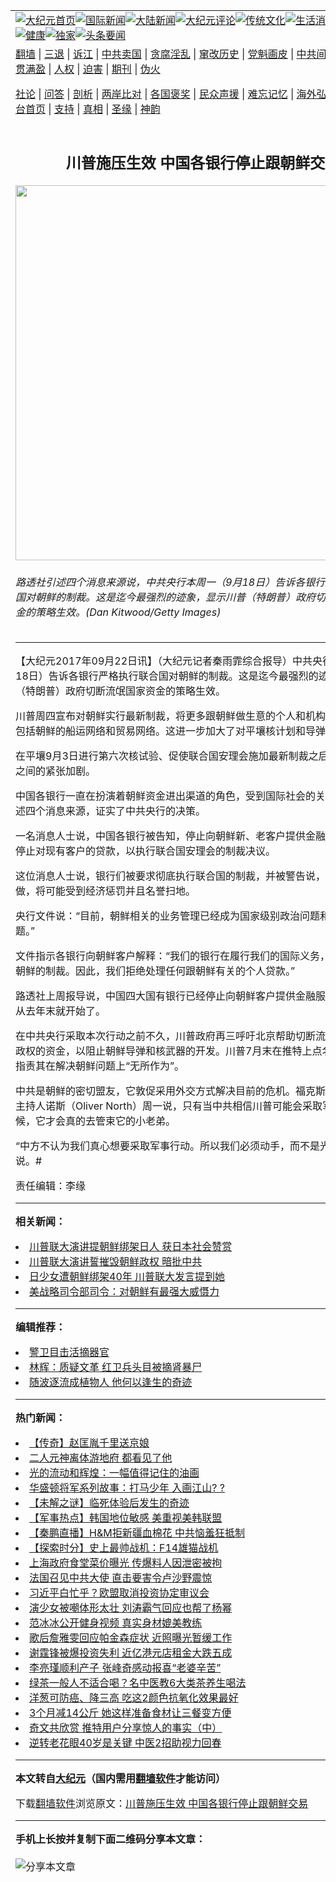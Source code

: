 <a name="1" id="1" target="_blank"></a><span id="1"></span>
<table align=center border="0"><tr><td colspan="2" VALIGN=TOP><a href="https://github.com/opizhb3915/djy/blob/master/gb/nf1351518.md#1"><img src="https://raw.githubusercontent.com/opizhb3915/www/master/t/djy/1.jpg" title="大纪元首页" alt="大纪元首页"></a><a href="https://github.com/opizhb3915/djy/blob/master/gb/n24hr.md#1"><img src="https://raw.githubusercontent.com/opizhb3915/www/master/t/djy/3.jpg" title="国际新闻" alt="国际新闻"></a><a href="https://github.com/opizhb3915/djy/blob/master/gb/nsc413.md#1"><img src="https://raw.githubusercontent.com/opizhb3915/www/master/t/djy/4.jpg" title="大陆新闻" alt="大陆新闻"></a><a href="https://github.com/opizhb3915/djy/blob/master/gb/news392.md#1"><img src="https://raw.githubusercontent.com/opizhb3915/www/master/t/djy/5.jpg" title="大纪元评论" alt="大纪元评论"></a><a href="https://github.com/opizhb3915/djy/blob/master/gb/news2007.md#1"><img src="https://raw.githubusercontent.com/opizhb3915/www/master/t/djy/6.jpg" title="传统文化" alt="传统文化"></a><a href="https://github.com/opizhb3915/djy/blob/master/gb/news2008.md#1"><img src="https://raw.githubusercontent.com/opizhb3915/www/master/t/djy/7.jpg" title="生活消费" alt="生活消费"></a><a href="https://github.com/opizhb3915/djy/blob/master/gb/ncyule.md#1"><img src="https://raw.githubusercontent.com/opizhb3915/www/master/t/djy/8.jpg" title="娱乐休闲" alt="娱乐休闲"></a><a href="https://github.com/opizhb3915/djy/blob/master/gb/nsc1002.md#1"><img src="https://raw.githubusercontent.com/opizhb3915/www/master/t/djy/9.jpg" title="健康" alt="健康"></a><a href="https://github.com/opizhb3915/djy/blob/master/gb/nf6092.md#1"><img src="https://raw.githubusercontent.com/opizhb3915/www/master/t/djy/10a.jpg" title="独家" alt="独家"></a><a href="https://github.com/opizhb3915/djy/blob/master/gb/nf4514.md#1"><img src="https://raw.githubusercontent.com/opizhb3915/www/master/t/djy/12a.jpg" title="头条要闻" alt="头条要闻"></a></td></tr>
<tr><td colspan="2" VALIGN=TOP><a target="_blank" href="https://github.com/opizhb3915/www/blob/master/README.md?zsrh#1">翻墙</a> | <a target="_blank" href="https://github.com/opizhb3915/djy/blob/master/gb/nf5657.md#1">三退</a> | <a target="_blank" href="https://github.com/opizhb3915/djy/blob/master/gb/nf6124.md#1">诉江</a> | <a target="_blank" href="https://github.com/opizhb3915/djy/blob/master/gb/nf1176117.md#1">中共卖国</a> | <a target="_blank" href="https://github.com/opizhb3915/djy/blob/master/gb/nf5773.md#1">贪腐淫乱</a> | <a target="_blank" href="https://github.com/opizhb3915/djy/blob/master/gb/nf1176115.md#1">窜改历史</a> | <a target="_blank" href="https://github.com/opizhb3915/djy/blob/master/gb/nf1176107.md#1">党魁画皮</a> | <a target="_blank" href="https://github.com/opizhb3915/djy/blob/master/gb/nf1320400.md#1">中共间谍</a> | <a target="_blank" href="https://github.com/opizhb3915/djy/blob/master/gb/nf1176114.md#1">破坏传统</a> | <a target="_blank" href="https://github.com/opizhb3915/ntdtv/blob/master/gb/prog447_1.md#1">恶贯满盈</a> | <a target="_blank" href="https://github.com/opizhb3915/djy/blob/master/gb/ncid278.md#1">人权</a> | <a target="_blank" href="https://github.com/opizhb3915/djy/blob/master/gb/nf1176111.md#1">迫害</a> | <a target="_blank" href="https://gitlab.com/szzdlab/mh-qikan/blob/master/README.md#1">期刊</a> | <a target="_blank" href="https://github.com/opizhb3915/djy/blob/master/gb/nf5562.md#1">伪火</a></p><p><a target="_blank" href="https://github.com/opizhb3915/djy/blob/master/gb/9p.md#1">社论</a> | <a target="_blank" href="https://github.com/opizhb3915/djy/blob/master/gb/nf4378.md#1">问答</a> | <a target="_blank" href="https://github.com/opizhb3915/djy/blob/master/gb/nf5792.md#1">剖析</a> | <a target="_blank" href="https://github.com/opizhb3915/djy/blob/master/gb/nf5735.md#1">两岸比对</a> | <a target="_blank" href="https://github.com/opizhb3915/djy/blob/master/gb/nf6119.md#1">各国褒奖</a> | <a target="_blank" href="https://github.com/opizhb3915/djy/blob/master/gb/nf6120.md#1">民众声援</a> | <a target="_blank" href="https://github.com/opizhb3915/djy/blob/master/gb/nf1188594.md#1">难忘记忆</a> | <a target="_blank" href="https://github.com/opizhb3915/djy/blob/master/gb/nf3180.md#1">海外弘传</a> | <a target="_blank" href="https://github.com/opizhb3915/djy/blob/master/gb/nf5410.md#1">万人上访</a> | <a target="_blank" href="https://github.com/opizhb3915/www/blob/master/README.md?zsrh#1">平台首页</a> | <a target="_blank" href="https://github.com/opizhb3915/djy/blob/master/gb/nf4386.md#1">支持</a> | <a target="_blank" href="https://github.com/opizhb3915/djy/blob/master/gb/nf4389.md#1">真相</a> | <a target="_blank" href="https://github.com/opizhb3915/djy/blob/master/gb/nf5790.md#1">圣缘</a> | <a target="_blank" href="https://github.com/opizhb3915/djy/blob/master/gb/nf4786.md#1">神韵</a></td></tr>
<tr><td VALIGN=TOP width="626"><h2 align=center>川普施压生效 中国各银行停止跟朝鲜交易</h2>
<img width="600" src="https://i.epochtimes.com/assets/uploads/2017/09/GettyImages-531276748-3-600x400.jpg" />
<h6>路透社引述四个消息来源说，中共央行本周一（9月18日）告诉各银行严格执行联合国对朝鲜的制裁。这是迄今最强烈的迹象，显示川普（特朗普）政府切断流氓国家资金的策略生效。(Dan Kitwood/Getty Images)
</h6>
<hr>
	<p>【大纪元2017年09月22日讯】（大纪元记者秦雨霏综合报导）中共央行本周一（9月18日）告诉各银行严格执行联合国对<ahref="https://github.com/opizhb3915/djy/blob/master/gb/tag/%E6%9C%9D%E9%B2%9C.md#1">朝鲜</a>的制裁。这是迄今最强烈的迹象，显示川普（特朗普）政府切断流氓国家资金的策略生效。</p>
<p>川普周四宣布对<ahref="https://github.com/opizhb3915/djy/blob/master/gb/tag/%E6%9C%9D%E9%B2%9C.md#1">朝鲜</a>实行最新制裁，将更多跟朝鲜做生意的个人和机构列入黑名单，包括朝鲜的船运网络和贸易网络。这进一步加大了对平壤核计划和导弹计划的压力。</p>
<p>在平壤9月3日进行第六次核试验、促使联合国安理会施加最新制裁之后，美国和朝鲜之间的紧张加剧。</p>
<p>中国各银行一直在扮演着朝鲜资金进出渠道的角色，受到国际社会的关注。路透社引述四个消息来源，证实了中共央行的决策。</p>
<p>一名消息人士说，中国各银行被告知，停止向朝鲜新、老客户提供金融服务，并逐渐停止对现有客户的贷款，以执行联合国安理会的制裁决议。</p>
<p>这位消息人士说，银行们被要求彻底执行联合国的制裁，并被警告说，如果不这样做，将可能受到经济惩罚并且名誉扫地。</p>
<p>央行文件说：“目前，朝鲜相关的业务管理已经成为国家级别政治问题和国家安全问题。”</p>
<p>文件指示各银行向朝鲜客户解释：“我们的银行在履行我们的国际义务，执行联合国对朝鲜的制裁。因此，我们拒绝处理任何跟朝鲜有关的个人贷款。”</p>
<p>路透社上周报导说，中国四大国有银行已经停止向朝鲜客户提供金融服务，某些措施从去年末就开始了。</p>
<p>在中共央行采取本次行动之前不久，川普政府再三呼吁北京帮助切断流向金正恩独裁政权的资金，以阻止朝鲜导弹和核武器的开发。川普7月末在推特上点名批评北京，指责其在解决朝鲜问题上“无所作为”。</p>
<p>中共是朝鲜的密切盟友，它敦促采用外交方式解决目前的危机。福克斯《战争故事》主持人诺斯（Oliver North）周一说，只有当中共相信川普可能会采取军事行动的时候，它才会真的去管束它的小老弟。</p>
<p>“中方不认为我们真心想要采取军事行动。所以我们必须动手，而不是光动嘴。”诺斯说。#</p>
<p>责任编辑：李缘</p>
	
<hr>


<strong>相关新闻：</strong>
<li><a href="https://github.com/opizhb3915/djy/blob/master/gb/17/9/20/n9651008.md#1">川普联大演讲提朝鲜绑架日人 获日本社会赞赏</a></li>
<li><a href="https://github.com/opizhb3915/djy/blob/master/gb/17/9/20/n9651465.md#1">川普联大演讲誓摧毁朝鲜政权 暗批中共</a></li>
<li><a href="https://github.com/opizhb3915/djy/blob/master/gb/17/9/20/n9651684.md#1">日少女遭朝鲜绑架40年 川普联大发言提到她</a></li>
<li><a href="https://github.com/opizhb3915/djy/blob/master/gb/17/9/20/n9652737.md#1">美战略司令部司令：对朝鲜有最强大威慑力</a></li>
<hr>


<strong>编辑推荐：</strong>
<li><a href="https://github.com/opizhb3915/djy/blob/master/gb/16/3/16/n4663449.md?dfh#1" target="_blank">警卫目击活摘器官</a></li><li><a href="https://github.com/tsiac2612/djy/blob/master/gb/19/3/22/n11133337.md#1" target="_blank">林辉：质疑文革 红卫兵头目被摘肾暴尸</a></li><li><a href="https://github.com/tsiac2612/djy/blob/master/gb/19/3/21/n11130270.md#1" target="_blank">随波逐流成植物人 他何以逢生的奇迹</a></li>
<hr>

<strong>热门新闻：</strong>
<li><a href="https://github.com/opizhb3915/djy/blob/master/gb/16/7/12/n8091804.md#1">【传奇】赵匡胤千里送京娘</a></li>
<li><a href="https://github.com/opizhb3915/djy/blob/master/gb/21/3/18/n12820630.md#1">二人元神离体游地府 都看见了他</a></li>
<li><a href="https://github.com/opizhb3915/djy/blob/master/gb/21/3/21/n12825595.md#1">光的流动和辉煌：一幅值得记住的油画</a></li>
<li><a href="https://github.com/opizhb3915/djy/blob/master/gb/20/4/3/n11999735.md#1">华盛顿将军系列故事：打马少年 入画江山? ?</a></li>
<li><a href="https://github.com/opizhb3915/djy/blob/master/gb/21/3/18/n12820656.md#1">【未解之谜】临死体验后发生的奇迹</a></li>
<li><a href="https://github.com/opizhb3915/djy/blob/master/gb/21/3/23/n12831436.md#1">【军事热点】韩国地位敏感 美重视美韩联盟</a></li>
<li><a href="https://github.com/opizhb3915/djy/blob/master/gb/21/3/24/n12833920.md#1">【秦鹏直播】H&#038;M拒新疆血棉花 中共恼羞狂抵制</a></li>
<li><a href="https://github.com/opizhb3915/djy/blob/master/gb/21/3/24/n12833595.md#1">【探索时分】史上最帅战机：F14雄猫战机</a></li>
<li><a href="https://github.com/opizhb3915/djy/blob/master/gb/21/3/23/n12829659.md#1">上海政府食堂菜价曝光 传爆料人因泄密被拘</a></li>
<li><a href="https://github.com/opizhb3915/djy/blob/master/gb/21/3/23/n12830638.md#1">法国召见中共大使 直击要害令卢沙野震惊</a></li>
<li><a href="https://github.com/opizhb3915/djy/blob/master/gb/21/3/23/n12830623.md#1">习近平白忙乎？欧盟取消投资协定审议会</a></li>
<li><a href="https://github.com/opizhb3915/djy/blob/master/gb/21/3/22/n12828661.md#1">演少女被嘲体形太壮 刘涛霸气回应也帮了杨幂</a></li>
<li><a href="https://github.com/opizhb3915/djy/blob/master/gb/21/3/23/n12831214.md#1">范冰冰公开健身视频 真实身材媲美教练</a></li>
<li><a href="https://github.com/opizhb3915/djy/blob/master/gb/21/3/25/n12834262.md#1">歌后詹雅雯回应帕金森症状 近照曝光暂缓工作</a></li>
<li><a href="https://github.com/opizhb3915/djy/blob/master/gb/21/3/23/n12828972.md#1">谢霆锋被爆投资失利 近亿港元店租金大跌五成</a></li>
<li><a href="https://github.com/opizhb3915/djy/blob/master/gb/21/3/23/n12829199.md#1">李亮瑾顺利产子 张峰奇感动报喜“老婆辛苦”</a></li>
<li><a href="https://github.com/opizhb3915/djy/blob/master/gb/21/3/23/n12829042.md#1">绿茶一般人不适合喝？名中医教6大类茶养生喝法</a></li>
<li><a href="https://github.com/opizhb3915/djy/blob/master/gb/21/3/19/n12821223.md#1">洋葱可防癌、降三高 吃这2颜色抗氧化效果最好</a></li>
<li><a href="https://github.com/opizhb3915/djy/blob/master/gb/21/3/23/n12829066.md#1">3个月减14公斤 她这样准备食材让三餐变方便</a></li>
<li><a href="https://github.com/opizhb3915/djy/blob/master/gb/21/3/24/n12831986.md#1">奇文共欣赏 推特用户分享惊人的事实（中）</a></li>
<li><a href="https://github.com/opizhb3915/djy/blob/master/gb/21/3/13/n12809050.md#1">逆转老花眼40岁是关键 中医2招助视力回春</a></li>
<hr>

<strong>本文转自<a href="https://www.epochtimes.com">大纪元</a>（国内需用<a href="https://github.com/opizhb3915/www/blob/master/README.md#8">翻墙软件</a>才能访问）</strong><p>下载<a href="https://github.com/opizhb3915/www/blob/master/README.md#8">翻墙软件</a>浏览原文：<a href="https://www.epochtimes.com/gb/17/9/21/n9655784.htm">川普施压生效 中国各银行停止跟朝鲜交易</a></p><hr>

<strong>手机上长按并复制下面二维码分享本文章：</strong><br><br><img src="https://chart.apis.google.com/chart?cht=qr&chs=240x240&choe=UTF-8&chld=M|2&chl=https://github.com/opizhb3915/djy/blob/master/gb/17/9/21/n9655784.md%231" title="分享本文章"></td><td VALIGN=TOP><a href="https://github.com/opizhb3915/djy/blob/master/gb/16/1/21/n4622075.md?dfh#1" target="_blank"><img src="https://raw.githubusercontent.com/opizhb3915/djy/master/gb/300/wei-f1.jpg" title="中共的伪火骗局"  alt="中共的伪火骗局"></a><br><a href="https://github.com/opizhb3915/www/blob/master/README.md?dfh#9" target="_blank"><img src="https://raw.githubusercontent.com/opizhb3915/djy/master/gb/300/yong-h.jpg" title="永恒的见证"  alt="永恒的见证"></a><br><a href="https://github.com/opizhb3915/djy/blob/master/gb/13/9/29/n3974789.md?dfh#1" target="_blank"><img src="https://raw.githubusercontent.com/opizhb3915/djy/master/gb/300/shang-lnz.jpg" title="善良女子被中共投男牢"  alt="善良女子被中共投男牢"></a><br><a href="https://github.com/opizhb3915/djy/blob/master/gb/16/3/16/n4663449.md?dfh#1" target="_blank"><img src="https://raw.githubusercontent.com/opizhb3915/djy/master/gb/300/huo-z3.jpg" title="警卫目击活摘器官"  alt="警卫目击活摘器官"></a><br><a href="https://github.com/opizhb3915/djy/blob/master/gb/16/8/7/n8177641.md?dfh#1" target="_blank"><img src="https://raw.githubusercontent.com/opizhb3915/djy/master/gb/300/huo-z4.jpg" title="证人描述活摘恐怖"  alt="证人描述活摘恐怖"></a><br><a href="https://github.com/opizhb3915/djy/blob/master/gb/10/4/19/n2881569.md?dfh#1" target="_blank"><img src="https://raw.githubusercontent.com/opizhb3915/djy/master/gb/300/huo-z1.jpg" title="揭开活摘器官黑幕"  alt="揭开活摘器官黑幕"></a><br><a href="https://github.com/opizhb3915/djy/blob/master/gb/10/11/7/n3077476.md?dfh#1" target="_blank"><img src="https://raw.githubusercontent.com/opizhb3915/djy/master/gb/300/ma-ks.jpg" title="马克思的成魔之路"  alt="马克思的成魔之路"></a><br><a href="https://github.com/opizhb3915/djy/blob/master/gb/14/6/9/n4173977.md?dfh#1" target="_blank"><img src="https://raw.githubusercontent.com/opizhb3915/djy/master/gb/300/chang-zs.jpg" title="藏字石 蕴天机"  alt="藏字石 蕴天机"></a><br><a href="https://github.com/opizhb3915/djy/blob/master/gb/18/5/10/n10381511.md?dfh#1" target="_blank"><img src="https://raw.githubusercontent.com/opizhb3915/djy/master/gb/300/st1.jpg" title="关注三亿人三退"  alt="关注三亿人三退"></a><br><a href="https://github.com/opizhb3915/djy/blob/master/gb/18/3/21/n10237682.md?dfh#1" target="_blank"><img src="https://raw.githubusercontent.com/opizhb3915/djy/master/gb/300/jie-t.jpg" title="解体中共复兴中华"  alt="解体中共复兴中华"></a><br><a href="https://github.com/opizhb3915/djy/blob/master/gb/9/2/9/n2422991.md?dfh#1" target="_blank"><img src="https://raw.githubusercontent.com/opizhb3915/djy/master/gb/300/gao-zs.jpg" title="中共迫害良心律师"  alt="中共迫害良心律师"></a><br><a href="https://github.com/opizhb3915/djy/blob/master/gb/18/12/9/n10900044.md?dfh#1" target="_blank"><img src="https://raw.githubusercontent.com/opizhb3915/djy/master/gb/300/sj1.jpg" title="三百多万人举报江泽民"  alt="三百多万人举报江泽民"></a><br><a href="https://github.com/opizhb3915/djy/blob/master/gb/18/8/28/n10672014.md?dfh#1" target="_blank"><img src="https://raw.githubusercontent.com/opizhb3915/djy/master/gb/300/sj2.jpg" title="这些官员为何起诉江泽民"  alt="这些官员为何起诉江泽民"></a><br><a href="https://github.com/opizhb3915/djy/blob/master/gb/8/12/18/n2367165.md?dfh#1" target="_blank"><img src="https://raw.githubusercontent.com/opizhb3915/djy/master/gb/300/liangan.jpg" title="海峡两岸的强烈对比"  alt="海峡两岸的强烈对比"></a><br><a href="https://github.com/opizhb3915/djy/blob/master/gb/15/12/10/n4593139.md?dfh#1" target="_blank"><img src="https://raw.githubusercontent.com/opizhb3915/djy/master/gb/300/jia-ndzl.jpg" title="加拿大总理的贺信"  alt="加拿大总理的贺信"></a><br><a href="https://github.com/opizhb3915/djy/blob/master/gb/11/6/17/n3289382.md?dfh#1" target="_blank"><img src="https://raw.githubusercontent.com/opizhb3915/djy/master/gb/300/xiao-wd.jpg" title="探寻真相兼听则明"  alt="探寻真相兼听则明"></a><br><a href="https://github.com/opizhb3915/djy/blob/master/gb/18/10/27/n10812623.md?dfh#1" target="_blank"><img src="https://raw.githubusercontent.com/opizhb3915/djy/master/gb/300/yindu.jpg" title="印度媒体报道东方"  alt="印度媒体报道东方"></a><br><a href="https://github.com/opizhb3915/djy/blob/master/gb/18/6/9/n10469652.md?dfh#1" target="_blank"><img src="https://raw.githubusercontent.com/opizhb3915/djy/master/gb/300/xie-j.jpg" title="不一样的海外校园"  alt="不一样的海外校园"></a><br><a href="https://github.com/opizhb3915/djy/blob/master/gb/7/4/5/n1669415.md?dfh#1" target="_blank"><img src="https://raw.githubusercontent.com/opizhb3915/djy/master/gb/300/li-up.jpg" title="从大师到徒弟的传奇"  alt="从大师到徒弟的传奇"></a><br><a href="https://github.com/opizhb3915/djy/blob/master/gb/17/5/26/n9191512.md?dfh#1" target="_blank"><img src="https://raw.githubusercontent.com/opizhb3915/djy/master/gb/300/zfl2.jpg" title="亿万人与东方一本奇书"  alt="亿万人与东方一本奇书"></a><br><a href="https://github.com/opizhb3915/djy/blob/master/gb/13/11/27/n4020290.md?dfh#1" target="_blank"><img src="https://raw.githubusercontent.com/opizhb3915/djy/master/gb/300/zhen-h.jpg" title="大陆见不到的震撼场面"  alt="大陆见不到的震撼场面"></a><br><a href="https://github.com/opizhb3915/djy/blob/master/gb/15/7/17/n4482910.md?dfh#1" target="_blank"><img src="https://raw.githubusercontent.com/opizhb3915/djy/master/gb/300/dalu-sk.jpg" title="人心向善 大陆当初盛况"  alt="人心向善 大陆当初盛况"></a><br><a href="https://github.com/opizhb3915/djy/blob/master/gb/19/1/5/n10955468.md?dfh#1" target="_blank"><img src="https://raw.githubusercontent.com/opizhb3915/djy/master/gb/300/zfl1.jpg" title="追寻真理 这书讲什么"  alt="追寻真理 这书讲什么"></a><br><a href="https://github.com/opizhb3915/www/blob/master/README.md?dfh#1" target="_blank"><img src="https://raw.githubusercontent.com/opizhb3915/djy/master/gb/300/fq1.jpg" title="下载免费翻墙软件"  alt="下载免费翻墙软件"></a><br></td></tr></table>
